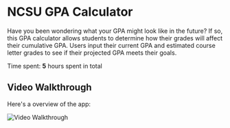 # NCSU GPA Calculator

Have you been wondering what your GPA might look like in the future? If so, this GPA calculator allows students to determine how their grades will affect their cumulative GPA. Users input their current GPA and estimated course letter grades to see if their projected GPA meets their goals.

Time spent: **5** hours spent in total


## Video Walkthrough

Here's a overview of the app:

<img src='https://github.com/sr-daniels/GPACalculator/blob/main/GPACalculator_Walkthrough.gif' width='' alt='Video Walkthrough' />
